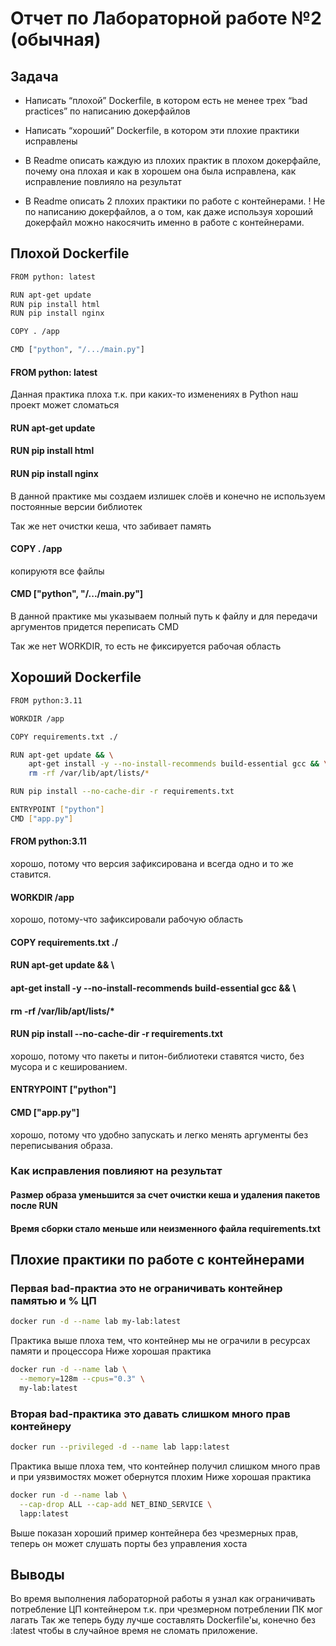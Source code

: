 # Отчет по Лабораторной работе №2 (обычная)

## Задача
 - Написать “плохой” Dockerfile, в котором есть не менее трех “bad practices” по написанию докерфайлов

 - Написать “хороший” Dockerfile, в котором эти плохие практики исправлены

 - В Readme описать каждую из плохих практик в плохом докерфайле, почему она плохая и как в хорошем она была исправлена, как исправление повлияло на результат

 - В Readme описать 2 плохих практики по работе с контейнерами. ! Не по написанию докерфайлов, а о том, как даже используя хороший докерфайл можно накосячить именно в работе с контейнерами.

## Плохой Dockerfile

```bash
FROM python: latest

RUN apt-get update
RUN pip install html
RUN pip install nginx

СOPY . /app

CMD ["python", "/.../main.py"]

```
#### FROM python: latest
Данная практика плоха т.к. при каких-то изменениях в Python наш проект может сломаться

#### RUN apt-get update
#### RUN pip install html
#### RUN pip install nginx
В данной практике мы создаем излишек слоёв и конечно не используем постоянные версии библиотек

Так же нет очистки кеша, что забивает память

#### СOPY . /app
копируютя все файлы

#### CMD ["python", "/.../main.py"]
В данной практике мы указываем полный путь к файлу и для передачи аргументов придется переписать CMD

Так же нет WORKDIR, то есть не фиксируется рабочая область

## Хороший Dockerfile

```bash
FROM python:3.11

WORKDIR /app

COPY requirements.txt ./

RUN apt-get update && \
    apt-get install -y --no-install-recommends build-essential gcc && \
    rm -rf /var/lib/apt/lists/*

RUN pip install --no-cache-dir -r requirements.txt

ENTRYPOINT ["python"]
CMD ["app.py"]
```
#### FROM python:3.11
хорошо, потому что версия зафиксирована и всегда одно и то же ставится.

#### WORKDIR /app
хорошо, потому-что зафиксировали рабочую область

#### COPY requirements.txt ./

#### RUN apt-get update && \
####     apt-get install -y --no-install-recommends build-essential gcc && \
####     rm -rf /var/lib/apt/lists/*

#### RUN pip install --no-cache-dir -r requirements.txt
хорошо, потому что пакеты и питон-библиотеки ставятся чисто, без мусора и с кешированием.

#### ENTRYPOINT ["python"]
#### CMD ["app.py"]
хорошо, потому что удобно запускать и легко менять аргументы без переписывания образа.

### Как исправления повлияют на результат

#### Размер образа уменьшится за счет очистки кеша и удаления пакетов после RUN

#### Время сборки стало меньше или неизменного файла requirements.txt

## Плохие практики по работе с контейнерами

### Первая bad-практиа это не ограничивать контейнер памятью и % ЦП

```bash
docker run -d --name lab my-lab:latest
```
Практика выше плоха тем, что контейнер мы не ограчили в ресурсах памяти и процессора
Ниже хорошая практика

```bash
docker run -d --name lab \
  --memory=128m --cpus="0.3" \
  my-lab:latest
```

### Вторая bad-практика это давать слишком много прав контейнеру

```bash
docker run --privileged -d --name lab lapp:latest
```
Практика выше плоха тем, что контейнер получил слишком много прав и при уязвимостях может обернутся плохим
Ниже хорошая практика

```bash
docker run -d --name lab \
  --cap-drop ALL --cap-add NET_BIND_SERVICE \
  lapp:latest
```
Выше показан хороший пример контейнера без чрезмерных прав, теперь он может слушать порты без управления хоста

## Выводы
Во время выполнения лабораторной работы я узнал как ограничивать потребление ЦП контейнером т.к. при чрезмерном потреблении ПК мог лагать
Так же теперь буду лучше составлять Dockerfile'ы, конечно без :latest чтобы в случайное время не сломать приложение.
